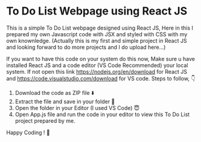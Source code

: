 # To Do List Webpage using React JS

This is a simple To Do List webpage designed using React JS,
Here in this I prepared my own Javascript code with JSX and styled with CSS with my own knownledge.
(Actually this is my first and simple project in React JS and looking forward to do more projects and I do upload here...)

If you want to have this code on your system do this now, Make sure u have installed React JS and a code editor (VS Code Recommended) your local system.
If not open this link https://nodejs.org/en/download for React JS and https://code.visualstudio.com/download for VS code.
Steps to follow, 👇
1. Download the code as ZIP file ⬇️
2. Extract the file and save in your folder 👾
3. Open the folder in your Editor (I used VS Code) 😇
4. Open App.js file and run the code in your editor to view this To Do List project prepared by me. 

Happy Coding ! 🤞
